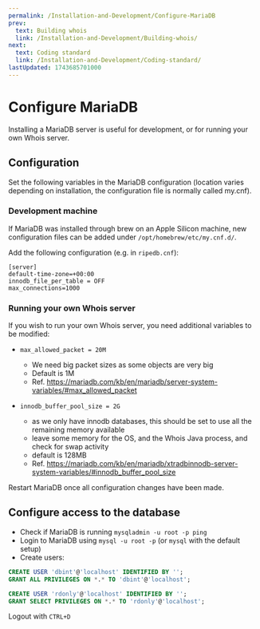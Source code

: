 ```yaml
---
permalink: /Installation-and-Development/Configure-MariaDB
prev:
  text: Building whois
  link: /Installation-and-Development/Building-whois/
next:
  text: Coding standard
  link: /Installation-and-Development/Coding-standard/
lastUpdated: 1743685701000
---
```


# Configure MariaDB

Installing a MariaDB server is useful for development, or for running your own Whois server.

## Configuration

Set the following variables in the MariaDB configuration (location varies depending on installation, the configuration file is normally called my.cnf).

### Development machine
If MariaDB was installed through brew on an Apple Silicon machine, new configuration files can be added under `/opt/homebrew/etc/my.cnf.d/`.

Add the following configuration (e.g. in `ripedb.cnf`):
```
[server]
default-time-zone=+00:00
innodb_file_per_table = OFF
max_connections=1000
```

### Running your own Whois server
If you wish to run your own Whois server, you need additional variables to be modified:

* `max_allowed_packet = 20M`
  * We need big packet sizes as some objects are very big
  * Default is 1M 
  * Ref. https://mariadb.com/kb/en/mariadb/server-system-variables/#max_allowed_packet

* `innodb_buffer_pool_size = 2G`
  * as we only have innodb databases, this should be set to use all the remaining memory available
  * leave some memory for the OS, and the Whois Java process, and check for swap activity
  * default is 128MB
  * Ref. https://mariadb.com/kb/en/mariadb/xtradbinnodb-server-system-variables/#innodb_buffer_pool_size

Restart MariaDB once all configuration changes have been made.

## Configure access to the database

* Check if MariaDB is running `mysqladmin -u root -p ping`
* Login to MariaDB using `mysql -u root -p` (or `mysql` with the default setup)
* Create users:

``` sql
CREATE USER 'dbint'@'localhost' IDENTIFIED BY '';
GRANT ALL PRIVILEGES ON *.* TO 'dbint'@'localhost';

CREATE USER 'rdonly'@'localhost' IDENTIFIED BY '';
GRANT SELECT PRIVILEGES ON *.* TO 'rdonly'@'localhost';
```
  
Logout with `CTRL+D`
